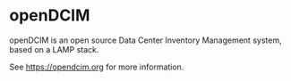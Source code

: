 # openDCIM
openDCIM is an open source Data Center Inventory Management system, based on a LAMP stack.

See https://opendcim.org for more information.
